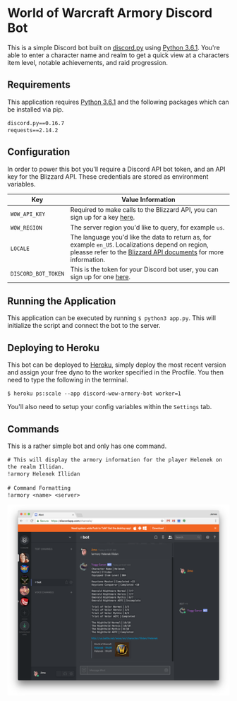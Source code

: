 # World of Warcraft Armory Discord Bot
This is a simple Discord bot built on [discord.py](https://github.com/Rapptz/discord.py) using [Python 3.6.1](https://www.python.org/). You're able to enter a character name and realm to get a quick view at a characters item level, notable achievements, and raid progression.


## Requirements
This application requires [Python 3.6.1](https://www.python.org/) and the following packages which can be installed via pip.

```
discord.py==0.16.7
requests==2.14.2
```


## Configuration
In order to power this bot you'll require a Discord API bot token, and an API key for the Blizzard API. These credentials are stored as environment variables.

| Key  | Value Information |
| ------------- | ------------- |
| `WOW_API_KEY`  | Required to make calls to the Blizzard API, you can sign up for a key [here](https://dev.battle.net/).  |
| `WOW_REGION`  | The server region you'd like to query, for example `us`.  |
| `LOCALE`  | The language you'd like the data to return as, for example `en_US`. Localizations depend on region, pleasse refer to the [Blizzard API documents](https://dev.battle.net/) for more information.  |
| `DISCORD_BOT_TOKEN`  | This is the token for your Discord bot user, you can sign up for one [here](https://discordapp.com/developers/docs/intro). |


## Running the Application
This application can be executed by running `$ python3 app.py`. This will initialize the script and connect the bot to the server.


## Deploying to Heroku
This bot can be deployed to [Heroku](https://www.heroku.com), simply deploy the most recent version and assign your free dyno to the worker specified in the Procfile. You then need to type the following in the terminal.

```
$ heroku ps:scale --app discord-wow-armory-bot worker=1
```

You'll also need to setup your config variables within the `Settings` tab.


## Commands
This is a rather simple bot and only has one command.

```
# This will display the armory information for the player Helenek on the realm Illidan.
!armory Helenek Illidan

# Command Formatting
!armory <name> <server>
```

![Screenshot](assets/screenshot.png)

